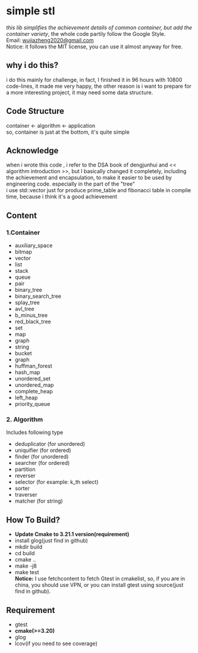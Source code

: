 # simple stl
*this lib simplifies the achievement details of common container, but add the container variety*, the whole code partily follow the Google Style. </br>
Email: wujiazheng2020@gmail.com</br>
Notice: it follows the MIT license, you can use it almost anyway for free.
## why i do this?
i do this mainly for challenge, in fact, I finished it in 96 hours with 10800 code-lines, it made me very happy, the other reason is i want to prepare for a more interesting project, it may need some data structure.
## Code Structure
container <- algorithm <- application </br>
so, container is just at the bottom, it's quite simple
## Acknowledge
when i wrote this code , i refer to the DSA book of dengjunhui and << algorithm introduction >>, but I basically changed it completely, including the achievement and encapsulation, to make it easier to be used by engineering code. especially in the part of the "tree"</br>
i use std::vector just for produce prime_table and fibonacci table in complie time, because i think it's a good achievement
## Content
### 1.Container
* auxiliary_space
* bitmap
* vector
* list
* stack
* queue
* pair
* binary_tree
* binary_search_tree
* splay_tree
* avl_tree
* b_minus_tree
* red_black_tree
* set
* map
* graph
* string
* bucket
* graph
* huffman_forest
* hash_map
* unordered_set
* unordered_map
* complete_heap
* left_heap
* priority_queue

### 2. Algorithm
Includes following type </br>
* deduplicator (for unordered)
* uniquifier (for ordered)
* finder (for unordered)
* searcher (for ordered)
* partition
* reverser
* selector (for example: k_th select)
* sorter
* traverser
* matcher (for string)

## How To Build?
* **Update Cmake to 3.21.1 version(requirement)**
* install glog(just find in github)
* mkdir build
* cd build
* cmake ..
* make -j8
* make test</br>
**Notice:** I use fetchcontent to fetch Gtest in cmakelist, so, if you are in china, you should use VPN, or you can install gtest using source(just find in github).

## Requirement
* gtest
* **cmake(>=3.20)**
* glog
* lcov(if you need to see coverage)
